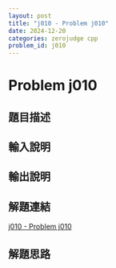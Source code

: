 ```yaml
---
layout: post
title: "j010 - Problem j010"
date: 2024-12-20
categories: zerojudge cpp
problem_id: j010
---
```


# Problem j010

## 題目描述



## 輸入說明



## 輸出說明



## 解題連結

[j010 - Problem j010](https://zerojudge.tw/ShowProblem?problemid=j010)

## 解題思路

